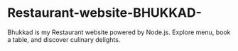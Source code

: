 # Restaurant-website-BHUKKAD-
Bhukkad is my Restaurant website powered by Node.js. Explore menu, book a table, and discover culinary delights.

